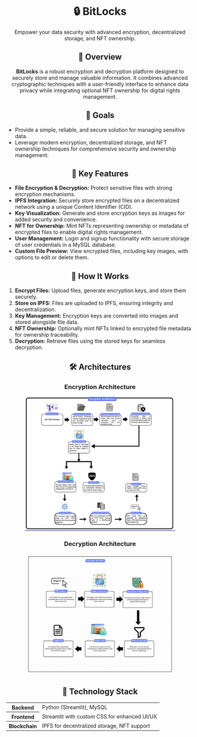 <h1 align="center">🔒 BitLocks</h1>
<p align="center">
  Empower your data security with advanced encryption, decentralized storage, and NFT ownership.
</p>

<h2 align="center">🚀 Overview</h2>
<p align="center">
  <b>BitLocks</b> is a robust encryption and decryption platform designed to securely store and manage valuable information. It combines advanced cryptographic techniques with a user-friendly interface to enhance data privacy while integrating optional NFT ownership for digital rights management.
</p>

<h2 align="center">🎯 Goals</h2>
<ul>
  <li>Provide a simple, reliable, and secure solution for managing sensitive data.</li>
  <li>Leverage modern encryption, decentralized storage, and NFT ownership techniques for comprehensive security and ownership management.</li>
</ul>

<h2 align="center">🌟 Key Features</h2>
<ul>
  <li><b>File Encryption & Decryption:</b> Protect sensitive files with strong encryption mechanisms.</li>
  <li><b>IPFS Integration:</b> Securely store encrypted files on a decentralized network using a unique Content Identifier (CID).</li>
  <li><b>Key Visualization:</b> Generate and store encryption keys as images for added security and convenience.</li>
  <li><b>NFT for Ownership:</b> Mint NFTs representing ownership or metadata of encrypted files to enable digital rights management.</li>
  <li><b>User Management:</b> Login and signup functionality with secure storage of user credentials in a MySQL database.</li>
  <li><b>Custom File Preview:</b> View encrypted files, including key images, with options to edit or delete them.</li>
</ul>

<h2 align="center">🔧 How It Works</h2>
<ol>
  <li><b>Encrypt Files:</b> Upload files, generate encryption keys, and store them securely.</li>
  <li><b>Store on IPFS:</b> Files are uploaded to IPFS, ensuring integrity and decentralization.</li>
  <li><b>Key Management:</b> Encryption keys are converted into images and stored alongside file data.</li>
  <li><b>NFT Ownership:</b> Optionally mint NFTs linked to encrypted file metadata for ownership traceability.</li>
  <li><b>Decryption:</b> Retrieve files using the stored keys for seamless decryption.</li>
</ol>

<h2 align="center">🛠 Architectures</h2>

<h3 align="center">Encryption Architecture</h3>
<p align="center">
  <img src="Decryption.png" alt="Encryption Architecture" width="80%">
</p>

<h3 align="center">Decryption Architecture</h3>
<p align="center">
  <img src="encryption.png" alt="Decryption Architecture" width="80%">
</p>

<h2 align="center">📂 Technology Stack</h2>
<table align="center">
  <tr>
    <th>Backend</th>
    <td>Python (Streamlit), MySQL</td>
  </tr>
  <tr>
    <th>Frontend</th>
    <td>Streamlit with custom CSS for enhanced UI/UX</td>
  </tr>
  <tr>
    <th>Blockchain</th>
    <td>IPFS for decentralized storage, NFT support</td>
  </tr>
</table>
